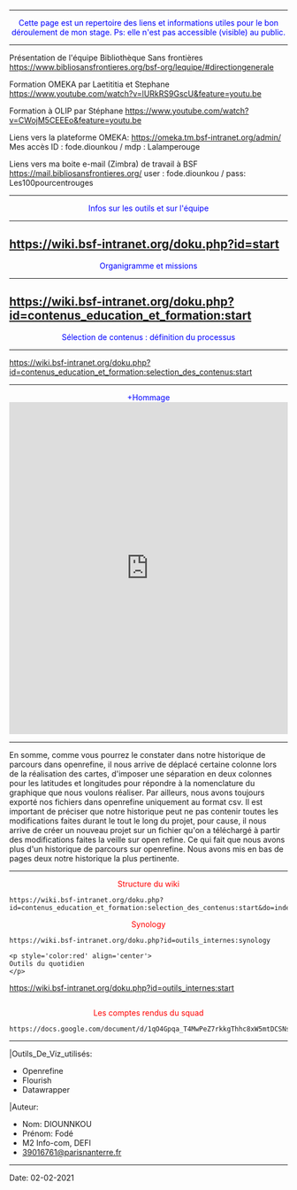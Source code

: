 
-----------------------------------------------------------------------------
<p style='color:blue' align='center'>
Cette page est un repertoire des liens et informations utiles pour le bon déroulement de mon stage.
Ps: elle n'est pas accessible (visible) au public.
</p>

-----------------------------------------------------------------------------

Présentation de l'équipe Bibliothèque Sans frontières
https://www.bibliosansfrontieres.org/bsf-org/lequipe/#directiongenerale

Formation OMEKA par Laetititia et Stephane 
https://www.youtube.com/watch?v=lURkRS9GscU&feature=youtu.be

Formation à OLIP par Stéphane
https://www.youtube.com/watch?v=CWojM5CEEEo&feature=youtu.be

Liens vers la plateforme OMEKA: https://omeka.tm.bsf-intranet.org/admin/
Mes accès ID : fode.diounkou / mdp : Lalamperouge

Liens vers ma boite e-mail (Zimbra) de travail à BSF
https://mail.bibliosansfrontieres.org/
user : fode.diounkou / pass: Les100pourcentrouges

-----------------
<p style='color:blue' align='center'>
Infos sur les outils et sur l'équipe 
</p>

-----------------
https://wiki.bsf-intranet.org/doku.php?id=start 
-----------------
<p style='color:blue' align='center'>
Organigramme et missions
</p>


-----------------
https://wiki.bsf-intranet.org/doku.php?id=contenus_education_et_formation:start
-----------------
<p style='color:blue' align='center'>
Sélection de contenus : définition du processus
</p>

-----------------
https://wiki.bsf-intranet.org/doku.php?id=contenus_education_et_formation:selection_des_contenus:start

----------------
<p style='color:blue' align='center'>
+Hommage <iframe src='https://flo.uri.sh/story/743592/embed' title='Interactive or visual content' frameborder='0' scrolling='no' style='width:100%;height:600px;' ></iframe><div style='width:100%!; margin-top:4px!important;text-align:right!important;' ></div></p>

-----------------
En somme, comme vous pourrez le constater dans notre historique de parcours dans openrefine, il nous arrive de déplacé certaine colonne lors de la réalisation des cartes, d'imposer une séparation en deux colonnes pour les latitudes et longitudes pour répondre à la nomenclature du graphique que nous voulons réaliser.
Par ailleurs, nous avons toujours exporté nos fichiers dans openrefine uniquement au format csv. 
Il est important de préciser que notre historique peut ne pas contenir toutes les modifications faites durant le tout le long du projet, pour cause, il nous arrive de créer un nouveau projet sur un fichier qu'on a téléchargé à partir des modifications faites la veille sur open refine. Ce qui fait que nous avons plus d'un historique de parcours sur openrefine. Nous avons mis en bas de pages deux notre historique la plus pertinente.

------------------
<p style='color:red' align='center'>
Structure du wiki
</p>

```
https://wiki.bsf-intranet.org/doku.php?id=contenus_education_et_formation:selection_des_contenus:start&do=index

```
<p style='color:red' align='center'>
Synology
</p>

```
https://wiki.bsf-intranet.org/doku.php?id=outils_internes:synology

```

```
<p style='color:red' align='center'>
Outils du quotidien
</p>

```
https://wiki.bsf-intranet.org/doku.php?id=outils_internes:start

```

```
<p style='color:red' align='center'>
Les comptes rendus du squad
</p>

```
https://docs.google.com/document/d/1qO4Gpqa_T4MwPeZ7rkkgThhc8xW5mtDCSNseyqcNfBE/edit#
```

----
|Outils_De_Viz_utilisés: 
  - Openrefine
  - Flourish
  - Datawrapper
  
|Auteur:
  - Nom: DIOUNNKOU
  - Prénom: Fodé
  - M2 Info-com, DEFI
  - 39016761@parisnanterre.fr
  
-----------------
Date: 02-02-2021
 
